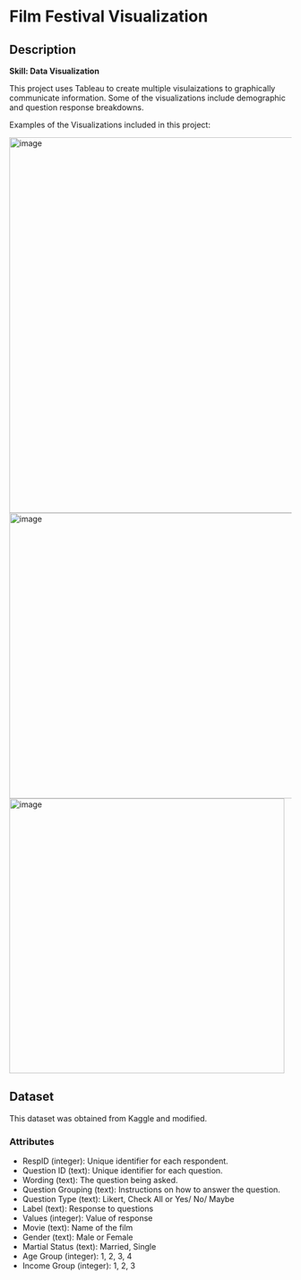# Film Festival Visualization

## Description

**Skill: Data Visualization**

This project uses Tableau to create multiple visulaizations to graphically communicate information. Some of the visualizations include demographic and question response breakdowns.

Examples of the Visualizations included in this project:

<img width="671" alt="image" src="https://github.com/Rissa-CSS/DataScience/assets/19502803/7bf1971a-b5e5-4b1a-8c78-8baf51591d88">

<img width="510" alt="image" src="https://github.com/Rissa-CSS/DataScience/assets/19502803/d8beae05-a079-4673-abf9-8a13fa5e38e4">

<img width="491" alt="image" src="https://github.com/Rissa-CSS/DataScience/assets/19502803/6ee65212-fe4c-4fd6-b95e-457e3bcee958">

## Dataset

This dataset was obtained from Kaggle and modified.

### Attributes
- RespID (integer): Unique identifier for each respondent.
- Question ID (text): Unique identifier for each question.
- Wording (text): The question being asked.
- Question Grouping (text): Instructions on how to answer the question.
- Question Type (text): Likert, Check All or Yes/ No/ Maybe
- Label (text): Response to questions
- Values (integer): Value of response
- Movie (text): Name of the film
- Gender (text): Male or Female
- Martial Status (text): Married, Single
- Age Group (integer): 1, 2, 3, 4
- Income Group (integer): 1, 2, 3
